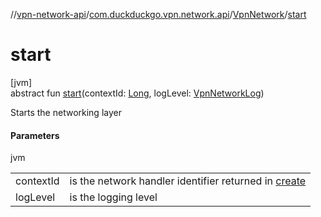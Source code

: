 //[vpn-network-api](../../../index.md)/[com.duckduckgo.vpn.network.api](../index.md)/[VpnNetwork](index.md)/[start](start.md)

# start

[jvm]\
abstract fun [start](start.md)(contextId: [Long](https://kotlinlang.org/api/latest/jvm/stdlib/kotlin/-long/index.html), logLevel: [VpnNetworkLog](../-vpn-network-log/index.md))

Starts the networking layer

#### Parameters

jvm

| | |
|---|---|
| contextId | is the network handler identifier returned in [create](create.md) |
| logLevel | is the logging level |
